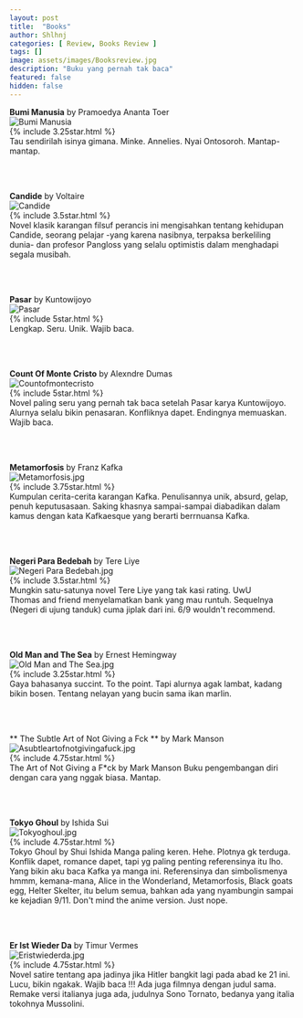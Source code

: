 ```yaml
---
layout: post
title:  "Books"
author: Shlhnj
categories: [ Review, Books Review ]
tags: []
image: assets/images/Booksreview.jpg
description: "Buku yang pernah tak baca"
featured: false
hidden: false
---
```


**Bumi Manusia** by Pramoedya Ananta Toer <br>
![Bumi Manusia](/assets/images/Bumimanusia.jpg) <br>
{% include 3.25star.html %} <br>
Tau sendirilah isinya gimana. Minke. Annelies. Nyai Ontosoroh. Mantap-mantap.

<br>
<br>

**Candide** by Voltaire <br>
![Candide](/assets/images/Candide.jpg) <br>
{% include 3.5star.html %} <br>
Novel klasik karangan filsuf perancis ini mengisahkan tentang kehidupan Candide, seorang pelajar -yang karena nasibnya, terpaksa berkeliling dunia- dan profesor Pangloss yang selalu optimistis dalam menghadapi segala musibah.

<br>
<br>

**Pasar** by Kuntowijoyo <br>
![Pasar](/assets/images/Pasar.jpg) <br>
{% include 5star.html %} <br>
Lengkap. Seru. Unik. Wajib baca.

<br>
<br>

**Count Of Monte Cristo** by Alexndre Dumas <br>
![Countofmontecristo](/assets/images/Countofmontecristo.jpg) <br>
{% include 5star.html %} <br>
Novel paling seru yang pernah tak baca setelah Pasar karya Kuntowijoyo. Alurnya selalu bikin penasaran. Konfliknya dapet. Endingnya memuaskan. Wajib baca.

<br>
<br>

**Metamorfosis** by Franz Kafka <br>
![Metamorfosis.jpg](/assets/images/Metamorfosis.jpg) <br>
{% include 3.75star.html %} <br>
Kumpulan cerita-cerita karangan Kafka. Penulisannya unik, absurd, gelap, penuh keputusasaan. Saking khasnya sampai-sampai diabadikan dalam kamus dengan kata Kafkaesque yang berarti berrnuansa Kafka.

<br>
<br>

**Negeri Para Bedebah** by Tere Liye <br>
![Negeri Para Bedebah.jpg](/assets/images/Negeriparabedebah.jpg) <br>
{% include 3.5star.html %} <br>
Mungkin satu-satunya novel Tere Liye yang tak kasi rating. UwU <br>
Thomas and friend menyelamatkan bank yang mau runtuh. Sequelnya (Negeri di ujung tanduk) cuma jiplak dari ini. 6/9 wouldn't recommend.

<br>
<br>

**Old Man and The Sea** by Ernest Hemingway <br>
![Old Man and The Sea.jpg](/assets/images/Oldmanandthesea.jpg) <br>
{% include 3.25star.html %} <br>
Gaya bahasanya succint. To the point. Tapi alurnya agak lambat, kadang bikin bosen. Tentang nelayan yang bucin sama ikan marlin.

<br>
<br>

** The Subtle Art of Not Giving a Fck ** by Mark Manson <br>
![Asubtleartofnotgivingafuck.jpg](/assets/images/Asubtleartofnotgivingafuck.jpg) <br>
{% include 4.75star.html %} <br>
The Art of Not Giving a F*ck by Mark Manson Buku pengembangan diri dengan cara yang nggak biasa. Mantap.

<br>
<br>

**Tokyo Ghoul** by Ishida Sui<br>
![Tokyoghoul.jpg](/assets/images/Tokyoghoul.jpg) <br>
{% include 4.75star.html %} <br>
Tokyo Ghoul by Shui Ishida Manga paling keren. Hehe. Plotnya gk terduga. Konflik dapet, romance dapet, tapi yg paling penting referensinya itu lho. Yang bikin aku baca Kafka ya manga ini. Referensinya dan simbolismenya hmmm, kemana-mana, Alice in the Wonderland, Metamorfosis, Black goats egg, Helter Skelter, itu belum semua, bahkan ada yang nyambungin sampai ke kejadian 9/11. Don't mind the anime version. Just nope.

<br>
<br>

**Er Ist Wieder Da** by Timur Vermes <br>
![Eristwiederda.jpg](/assets/images/Eristwiederda.jpg) <br>
{% include 4.75star.html %} <br>
Novel satire tentang apa jadinya jika Hitler bangkit lagi pada abad ke 21 ini. Lucu, bikin ngakak. Wajib baca !!! 
Ada juga filmnya dengan judul sama. Remake versi italianya juga ada, judulnya Sono Tornato, bedanya yang italia tokohnya Mussolini.
